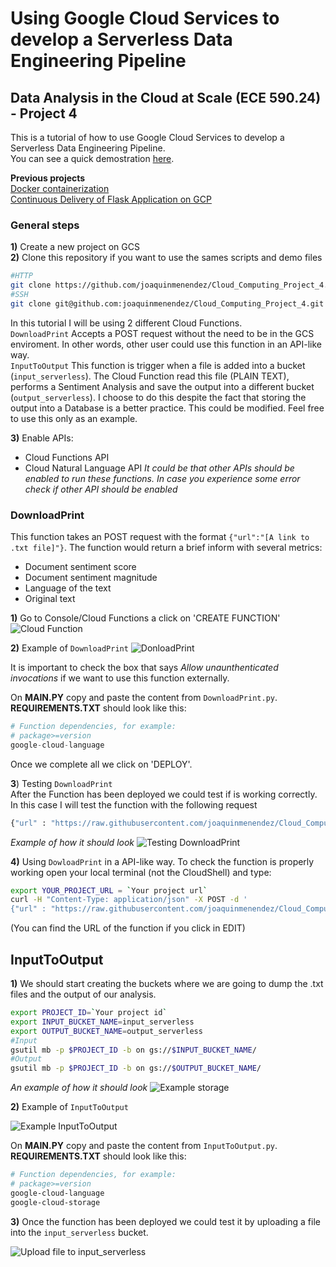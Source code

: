 # Using Google Cloud Services to develop a Serverless Data Engineering Pipeline
## Data Analysis in the Cloud at Scale (ECE 590.24) - Project 4

This is a tutorial of how to use Google Cloud Services to develop a Serverless Data Engineering Pipeline.<br> You can see a quick demostration [here](https://youtu.be/4PwVkW0_wB8).

**Previous projects**<br>
[Docker containerization](https://github.com/joaquinmenendez/Cloud_Computing_Project_2)<br>
[Continuous Delivery of Flask Application on GCP](https://github.com/joaquinmenendez/Cloud_Computing_Project_1)<br>

### General steps
**1)** Create a new project on GCS<br>
**2)** Clone this repository if you want to use the sames scripts and demo files<br>
```bash
#HTTP
git clone https://github.com/joaquinmenendez/Cloud_Computing_Project_4.git
#SSH
git clone git@github.com:joaquinmenendez/Cloud_Computing_Project_4.git
```

In this tutorial I will be using 2 different Cloud Functions.<br>
`DownloadPrint` Accepts a POST request without the need to be in the GCS enviroment. In other words, other user could use this function in an API-like way. <br>
`InputToOutput` This function is trigger when a file is added into a bucket (`input_serverless`). The Cloud Function read this file (PLAIN TEXT), performs a Sentiment Analysis and save the output into a different bucket (`output_serverless`). I choose to do this despite the fact that storing the output into a Database is a better practice. This could be modified. Feel free to use this only as an example.<br>

**3)** Enable APIs:<br>
- Cloud Functions API
- Cloud Natural Language API
*It could be that other APIs should be enabled to run these functions. In case you experience some error check if other API should be enabled*

### DownloadPrint

This function takes an POST request with the format `{"url":"[A link to .txt file]"}`. The function would return a brief inform with several metrics: 
- Document sentiment score
- Document sentiment magnitude
- Language of the text
- Original text

**1)** Go to Console/Cloud Functions a click on 'CREATE FUNCTION'
![Cloud Function](https://user-images.githubusercontent.com/43391630/77852144-f9f23300-71aa-11ea-936b-9c811145e740.png) <!-- .element height="50%" width="50%" -->

**2)** Example of `DownloadPrint`
![DonloadPrint](https://user-images.githubusercontent.com/43391630/77869995-40c54480-720e-11ea-8211-97903d5d37dc.png) <!-- .element height="50%" width="50%" -->

It is important to check the box that says *Allow unaunthenticated invocations* if we want to use this function externally.

On **MAIN.PY** copy and paste the content from `DownloadPrint.py`.<br>
**REQUIREMENTS.TXT** should look like this:<br>
```python
# Function dependencies, for example:
# package>=version
google-cloud-language
```
Once we complete all we click on 'DEPLOY'.

**3**) Testing `DownloadPrint`<br>
After the Function has been deployed we could test if is working correctly. In this case I will test the function with the following request
```bash
{"url" : "https://raw.githubusercontent.com/joaquinmenendez/Cloud_Computing_Project_4/master/spanish_demo.txt"}
```
*Example of how it should look*
![Testing DownloadPrint](https://user-images.githubusercontent.com/43391630/77870494-8fbfa980-720f-11ea-8c96-9d52cf6b228c.png)<!-- .element height="50%" width="50%" -->

**4)** Using `DowloadPrint` in a API-like way. To check the function is properly working open your local terminal (not the CloudShell) and type:

```bash
export YOUR_PROJECT_URL = `Your project url`
curl -H "Content-Type: application/json" -X POST -d '
{"url" : "https://raw.githubusercontent.com/joaquinmenendez/Cloud_Computing_Project_4/master/spanish_demo.txt"}' $YOUR_PROJECT_URL
```
(You can find the URL of the function if you click in EDIT)

## InputToOutput

**1)** We should start creating the buckets where we are going to dump the .txt files and the output of our analysis.

```bash
export PROJECT_ID=`Your project id`
export INPUT_BUCKET_NAME=input_serverless
export OUTPUT_BUCKET_NAME=output_serverless
#Input
gsutil mb -p $PROJECT_ID -b on gs://$INPUT_BUCKET_NAME/
#Output
gsutil mb -p $PROJECT_ID -b on gs://$OUTPUT_BUCKET_NAME/
```

*An example of how it should look*
![Example storage](https://user-images.githubusercontent.com/43391630/77868878-add6db00-720a-11ea-902f-a9c3ae40dd19.png)<!-- .element height="50%" width="50%" -->

**2)** Example of `InputToOutput`<br>

![Example InputToOutput](https://user-images.githubusercontent.com/43391630/77871323-c696bf00-7211-11ea-958c-ef690e31577a.png)<!-- .element height="50%" width="50%" -->

On **MAIN.PY** copy and paste the content from `InputToOutput.py`.<br>
**REQUIREMENTS.TXT** should look like this:<br>
```bash
# Function dependencies, for example:
# package>=version
google-cloud-language
google-cloud-storage
```

**3)** Once the function has been deployed we could test it by uploading a file into the `input_serverless` bucket.<br>

![Upload file to input_serverless](https://user-images.githubusercontent.com/43391630/77871518-62c0c600-7212-11ea-8d5e-66f7492d808b.png)<!-- .element height="50%" width="50%" -->

